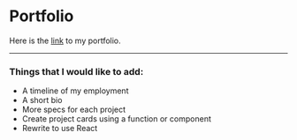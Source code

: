 # Portfolio

Here is the [link](https://katerlloyd.github.io/portfolio/) to my portfolio.

---

### Things that I would like to add:
* A timeline of my employment
* A short bio
* More specs for each project
* Create project cards using a function or component
* Rewrite to use React
